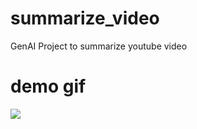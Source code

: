 # summarize_video
GenAI Project to summarize youtube video

# demo gif
![](https://github.com/sbhate2506/summarize_video/blob/develop/static/SYTV_Demo.gif)

